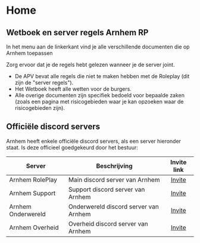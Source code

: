 # Home

## Wetboek en server regels Arnhem RP

In het menu aan de linkerkant vind je alle verschillende documenten die op Arnhem toepassen

Zorg ervoor dat je de regels hebt gelezen wanneer je de server joint.

- De APV bevat alle regels die niet te maken hebben met de Roleplay (dit zijn de "server regels").
- Het Wetboek heeft alle wetten voor de burgers.
- Alle overige documenten zijn specifiek bedoeld voor bepaalde zaken (zoals een pagina met risicogebieden waar je kan opzoeken waar de risicogebieden zijn).

## Officiële discord servers

Arnhem heeft enkele officiële discord servers, als een server hieronder staat. Is deze officieel goedgekeurd door het bestuur:

| Server | Beschrijving | Invite link |
|---|---|:---:|
|Arnhem RolePlay| Main discord server van Arnhem | [Invite](https://discord.gg/arnhem) |
|Arnhem Support| Support discord server van Arnhem | [Invite](https://discord.gg/arnhem) |
|Arnhem Onderwereld| Onderwereld discord server van Arnhem | [Invite](https://discord.gg/arnhem) |
|Arnhem Overheid| Overheid discord server van Arnhem | [Invite](https://discord.gg/arnhem) |
